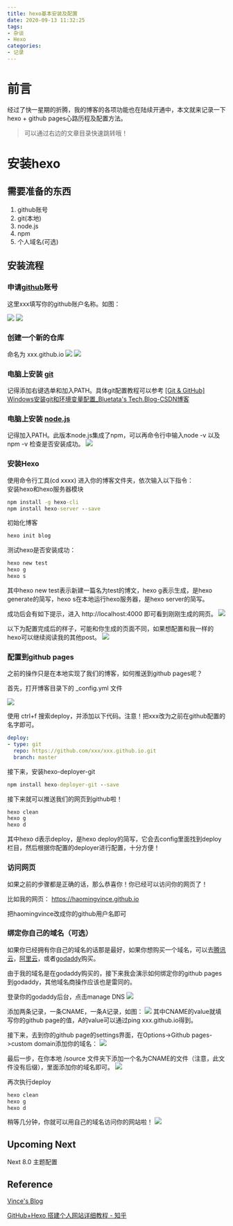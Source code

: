 ```yaml
---
title: hexo基本安装及配置
date: 2020-09-13 11:32:25
tags: 
- 杂谈
- Hexo
categories:
- 记录
---
```


# 前言

经过了快一星期的折腾，我的博客的各项功能也在陆续开通中，本文就来记录一下hexo + github pages心路历程及配置方法。

> 可以通过右边的文章目录快速跳转哦！

<!--more-->

# 安装hexo

## 需要准备的东西

1. github账号
2. git(本地)
3. node.js
4. npm
5. 个人域名(可选)

## 安装流程

### 申请[github](https://github.com/)账号

这里xxx填写你的github账户名称。如图：

![](/img/hexo_pic/1.png)
![](/img/hexo_pic/2.png)

### 创建一个新的仓库

命名为 xxx.github.io
![](/img/hexo_pic/3.png)
![](/img/hexo_pic/4.png)

### 电脑上安装 [git](https://git-scm.com/)

记得添加右键选单和加入PATH。具体git配置教程可以参考
[[Git & GitHub] Windows安装git和环境变量配置_Bluetata's Tech.Blog-CSDN博客](https://blog.csdn.net/dietime1943/article/details/71751007)

### 电脑上安装 [node.js](https://nodejs.org/en/download/)

记得加入PATH。此版本node.js集成了npm，可以再命令行中输入node -v 以及 npm -v 检查是否安装成功。
![](/img/hexo_pic/5.png)

### 安装Hexo

使用命令行工具(cd xxxx) 进入你的博客文件夹，依次输入以下指令：  
安装hexo和hexo服务器模块

```cmd
npm install -g hexo-cli
npm install hexo-server --save
```

初始化博客

```cmd
hexo init blog
```

测试hexo是否安装成功：

```cmd
hexo new test
hexo g
hexo s
```

其中hexo new test表示新建一篇名为test的博文，hexo g表示生成，是hexo generate的简写，hexo s在本地运行hexo服务器，是hexo server的简写。

成功后会有如下提示，进入 http://localhost:4000 即可看到刚刚生成的网页。
![](/img/hexo_pic/6.png)

以下为配置完成后的样子，可能和你生成的页面不同，如果想配置和我一样的hexo可以继续阅读我的其他post。
![](/img/hexo_pic/7.png)

### 配置到github pages

之前的操作只是在本地实现了我们的博客，如何推送到github pages呢？

首先，打开博客目录下的 _config.yml 文件

![](/img/hexo_pic/8.png)

使用 ctrl+f 搜索deploy，并添加以下代码。注意！把xxx改为之前在github配置的名字即可。

```yml
deploy:
- type: git
  repo: https://github.com/xxx/xxx.github.io.git
  branch: master
```

接下来，安装hexo-deployer-git

```cmd
npm install hexo-deployer-git --save
```

接下来就可以推送我们的网页到github啦！

```cmd
hexo clean 
hexo g 
hexo d
```

其中hexo d表示deploy，是hexo deploy的简写，它会去config里面找到deploy栏目，然后根据你配置的deployer进行配置，十分方便！

### 访问网页

如果之前的步骤都是正确的话，那么恭喜你！你已经可以访问你的网页了！

比如我的网页： https://haomingvince.github.io

把haomingvince改成你的github用户名即可

### 绑定你自己的域名（可选）

如果你已经拥有你自己的域名的话那是最好，如果你想购买一个域名，可以去[腾讯云](https://dnspod.cloud.tencent.com/)，[阿里云](https://wanwang.aliyun.com/)，或者[godaddy](https://go.skimresources.com/?id=157360X1623833&xs=1&xcreo=500002&url=https://www.godaddy.com)购买。

由于我的域名是在godaddy购买的，接下来我会演示如何绑定你的github pages到godaddy，其他域名商操作应该也是雷同的。

登录你的godaddy后台，点击manage DNS
![](/img/hexo_pic/9.png)

添加两条记录，一条CNAME，一条A记录，如图：
![](/img/hexo_pic/10.png)
其中CNAME的value就填写你的github page的值，A的value可以通过ping xxx.github.io得到。

接下来，去到你的github page的settings界面，在Options->Github pages->custom domain添加你的域名：
![](/img/hexo_pic/11.png)

最后一步，在你本地 /source 文件夹下添加一个名为CNAME的文件（注意，此文件没有后缀），里面添加你的域名即可。
![](/img/hexo_pic/12.png)

再次执行deploy

```cmd
hexo clean 
hexo g 
hexo d
```

稍等几分钟，你就可以用自己的域名访问你的网站啦！
![](/img/hexo_pic/13.png)

## Upcoming Next

Next 8.0 主题配置

## Reference

[Vince's Blog](https://haomingzhang.com/)

[GitHub+Hexo 搭建个人网站详细教程 - 知乎](https://zhuanlan.zhihu.com/p/26625249)
